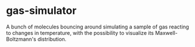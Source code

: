 # gas-simulator
A bunch of molecules bouncing around simulating a sample of gas reacting to changes in temperature, with the possibility to visualize its Maxwell-Boltzmann's distribution.
